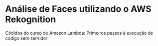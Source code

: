 # Análise de Faces utilizando o AWS Rekognition

Códidos do curso de Amazon Lambda: Primeiros passos à execução de código sem servidor

